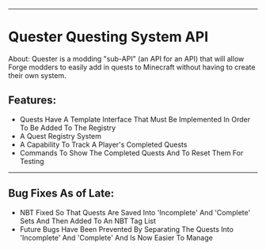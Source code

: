 -----------------------------
Quester Questing System API
=============================
About:
Quester is a modding "sub-API" (an API for an API) that will allow Forge modders to easily add in quests to Minecraft without having to create their own system.

Features:
------------------
* Quests Have A Template Interface That Must Be Implemented In Order To Be Added To The Registry
* A Quest Registry System
* A Capability To Track A Player's Completed Quests
* Commands To Show The Completed Quests And To Reset Them For Testing

---------------------

Bug Fixes As of Late:
---------------------

* NBT Fixed So That Quests Are Saved Into 'Incomplete' And 'Complete' Sets And Then Added To An NBT Tag List
* Future Bugs Have Been Prevented By Separating The Quests Into 'Incomplete' And 'Complete' And Is Now Easier To Manage
